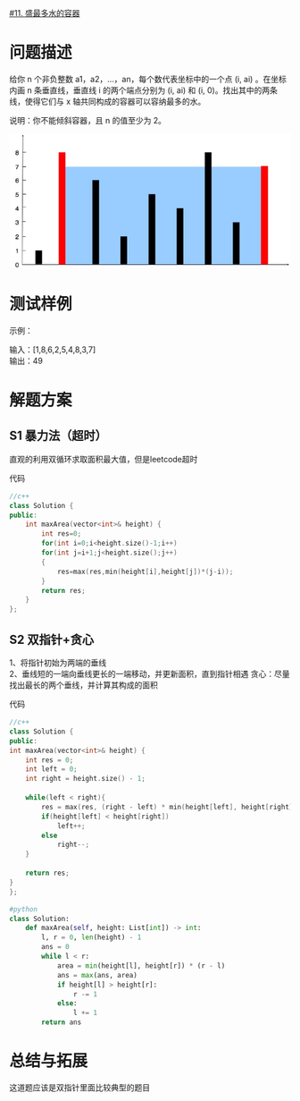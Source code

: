 [#11. 盛最多水的容器](https://leetcode-cn.com/problems/container-with-most-water/)


# 问题描述
给你 n 个非负整数 a1，a2，...，an，每个数代表坐标中的一个点 (i, ai) 。在坐标内画 n 条垂直线，垂直线 i 的两个端点分别为 (i, ai) 和 (i, 0)。找出其中的两条线，使得它们与 x 轴共同构成的容器可以容纳最多的水。

说明：你不能倾斜容器，且 n 的值至少为 2。

![11. 盛最多水的容器](./utils/11盛最多水的容器.png)

# 测试样例
示例：

输入：[1,8,6,2,5,4,8,3,7]  
输出：49

# 解题方案
## S1 暴力法（超时）  
直观的利用双循环求取面积最大值，但是leetcode超时  

代码
```c++
//c++
class Solution {
public:
    int maxArea(vector<int>& height) {
        int res=0;
        for(int i=0;i<height.size()-1;i++)
        for(int j=i+1;j<height.size();j++)
        {
            res=max(res,min(height[i],height[j])*(j-i));
        }
        return res;
    }
};
```  

## S2 双指针+贪心 
1、将指针初始为两端的垂线  
2、垂线短的一端向垂线更长的一端移动，并更新面积，直到指针相遇
贪心：尽量找出最长的两个垂线，并计算其构成的面积  

代码
```c++
//c++
class Solution {
public:
int maxArea(vector<int>& height) {
    int res = 0;
    int left = 0;
    int right = height.size() - 1;
    
    while(left < right){
        res = max(res, (right - left) * min(height[left], height[right]));
        if(height[left] < height[right])
            left++;
        else
            right--;
    }
    
    return res;
}
};
```
```python
#python
class Solution:
    def maxArea(self, height: List[int]) -> int:
        l, r = 0, len(height) - 1
        ans = 0
        while l < r:
            area = min(height[l], height[r]) * (r - l)
            ans = max(ans, area)
            if height[l] > height[r]:
                r -= 1
            else:
                l += 1
        return ans

```
# 总结与拓展
这道题应该是双指针里面比较典型的题目
